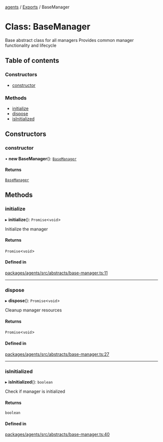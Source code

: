 <!-- 
 ⚠️  AUTO-GENERATED FILE - DO NOT EDIT MANUALLY
 This file is automatically generated by scripts/docs-generator.js
 To make changes, edit the source TypeScript files or update the generator script
-->

[agents](../../) / [Exports](../modules) / BaseManager

# Class: BaseManager

Base abstract class for all managers
Provides common manager functionality and lifecycle

## Table of contents

### Constructors

- [constructor](BaseManager#constructor)

### Methods

- [initialize](BaseManager#initialize)
- [dispose](BaseManager#dispose)
- [isInitialized](BaseManager#isinitialized)

## Constructors

### constructor

• **new BaseManager**(): [`BaseManager`](BaseManager)

#### Returns

[`BaseManager`](BaseManager)

## Methods

### initialize

▸ **initialize**(): `Promise`\<`void`\>

Initialize the manager

#### Returns

`Promise`\<`void`\>

#### Defined in

[packages/agents/src/abstracts/base-manager.ts:11](https://github.com/woojubb/robota/blob/e1b7b651a85a9b93f075b6523ec8de869e77f12c/packages/agents/src/abstracts/base-manager.ts#L11)

___

### dispose

▸ **dispose**(): `Promise`\<`void`\>

Cleanup manager resources

#### Returns

`Promise`\<`void`\>

#### Defined in

[packages/agents/src/abstracts/base-manager.ts:27](https://github.com/woojubb/robota/blob/e1b7b651a85a9b93f075b6523ec8de869e77f12c/packages/agents/src/abstracts/base-manager.ts#L27)

___

### isInitialized

▸ **isInitialized**(): `boolean`

Check if manager is initialized

#### Returns

`boolean`

#### Defined in

[packages/agents/src/abstracts/base-manager.ts:40](https://github.com/woojubb/robota/blob/e1b7b651a85a9b93f075b6523ec8de869e77f12c/packages/agents/src/abstracts/base-manager.ts#L40)
